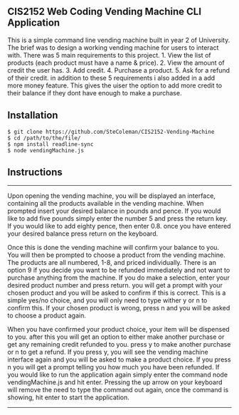 ## CIS2152 Web Coding Vending Machine CLI Application

This is a simple command line vending machine built in year 2 of University. The brief was to design a working vending machine for users to interact with. There was 5 main requirements to this project. 1. View the list of products (each product must have a name & price). 2. View the amount of credit the user has. 3. Add credit. 4. Purchase a product. 5. Ask for a refund of their credit. in addition to these 5 requirements i also added in a add more money feature. This gives the uiser the option to add more credit to their balance if they dont have enough to make a purchase. 

## Installation 
````
$ git clone https://github.com/SteColeman/CIS2152-Vending-Machine
$ cd /path/to/the/file/
$ npm install readline-sync
$ node vendingMachine.js
````

## Instructions
****
Upon opening the vending machine, you will be displayed an interface, containing all the products available in the vending machine. When prompted insert your desired balance in pounds and pence. If you would like to add five pounds simply enter the number 5 and press the return key. If you would like to add eighty pence, then enter 0.8. once you have entered your desired balance press return on the keyboard.
 
Once this is done the vending machine will confirm your balance to you. You will then be prompted to choose a product from the vending machine. The products are all numbered, 1-8, and priced individually. There is an option 9 if you decide you want to be refunded immediately and not want to purchase anything from the machine. If you do make a selection, enter your desired product number and press return. you will get a prompt with your chosen product and you will be asked to confirm if this is correct. This is a simple yes/no choice, and you will only need to type wither y or n to confirm this. If your chosen product is wrong, press n and you will be asked to choose a product again.

When you have confirmed your product choice, your item will be dispensed to you. after this you will get an option to either make another purchase or get any remaining credit refunded to you. press y to make another purchase or n to get a refund. If you press y, you will see the vending machine interface again and you will be asked to make a product choice. If you press n you will get a prompt telling you how much you have been refunded.
If you would like to run the application again simply enter the command node vendingMachine.js and hit enter. Pressing the up arrow on your keyboard will remove the need to type the command out again, once the command is showing, hit enter to start the application.
****